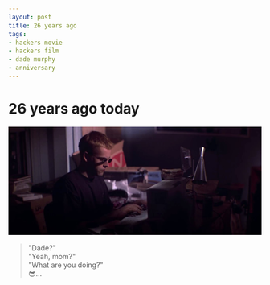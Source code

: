 ```yaml
---
layout: post
title: 26 years ago
tags:
- hackers movie
- hackers film
- dade murphy
- anniversary
---
```

# 26 years ago today

![Opening scene of Hackers: Dade Murphy hunched over, typing on a computer terminal in bedroom, sunglasses on, dim lights.](/images/hackers-snap-0434-dade-mom-taking-over-tv-network.jpg)


> "Dade?"  
"Yeah, mom?"  
"What are you doing?"  
😎...
